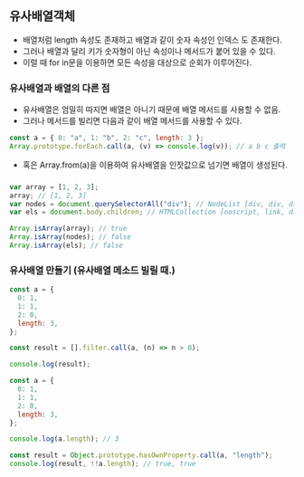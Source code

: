 ## 유사배열객체

- 배열처럼 length 속성도 존재하고 배열과 같이 숫자 속성인 인덱스 도 존재한다.
- 그러나 배열과 달리 키가 숫자형이 아닌 속성이나 메서드가 붙어 있을 수 있다.
- 이럴 때 for in문을 이용하면 모든 속성을 대상으로 순회가 이루어진다.

### 유사배열과 배열의 다른 점

- 유사배열은 엄밀히 따지면 배열은 아니기 때문에 배열 메서드를 사용할 수 없음.
- 그러나 메서드를 빌리면 다음과 같이 배열 메서드를 사용할 수 있다.

```js
const a = { 0: "a", 1: "b", 2: "c", length: 3 };
Array.prototype.forEach.call(a, (v) => console.log(v)); // a b c 출력
```

- 혹은 Array.from(a)을 이용하여 유사배열을 인잣값으로 넘기면 배열이 생성된다.

###

```js
var array = [1, 2, 3];
array; // [1, 2, 3]
var nodes = document.querySelectorAll("div"); // NodeList [div, div, div, div, div, ...]
var els = document.body.children; // HTMLCollection [noscript, link, div, script, ...]

Array.isArray(array); // true
Array.isArray(nodes); // false
Array.isArray(els); // false
```

### 유사배열 만들기 (유사배열 메소드 빌릴 때.)

```js
const a = {
  0: 1,
  1: 1,
  2: 0,
  length: 3,
};

const result = [].filter.call(a, (n) => n > 0);

console.log(result);

const a = {
  0: 1,
  1: 1,
  2: 0,
  length: 3,
};

console.log(a.length); // 3

const result = Object.prototype.hasOwnProperty.call(a, "length");
console.log(result, !!a.length); // true, true
```
